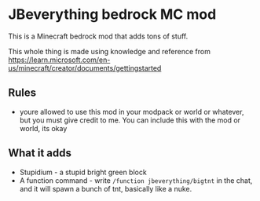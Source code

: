 # JBeverything bedrock MC mod
This is a Minecraft bedrock mod that adds tons of stuff.

This whole thing is made using knowledge and reference from https://learn.microsoft.com/en-us/minecraft/creator/documents/gettingstarted

## Rules

* youre allowed to use this mod in your modpack or world or whatever, but you must give credit to me. You can include this with the mod or world, its okay

## What it adds

* Stupidium - a stupid bright green block
* A function command - write `/function jbeverything/bigtnt` in the chat, and it will spawn a bunch of tnt, basically like a nuke.
